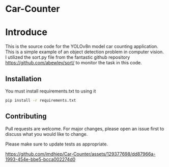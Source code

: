 # Car-Counter
# Introduce

This is the source code for the YOLOv8n model car counting application. This is a simple example of an object detection problem in computer vision. I utilized the sort.py file from the fantastic github repository https://github.com/abewley/sort/ to monitor the task in this code.

## Installation

You must install requirements.txt to using it

```bash
pip install -r requirements.txt
```

## Contributing

Pull requests are welcome. For major changes, please open an issue first
to discuss what you would like to change.

Please make sure to update tests as appropriate.


https://github.com/imdhiep/Car-Counter/assets/129377698/dd87966a-1993-454e-bbe5-bcca002274d0

